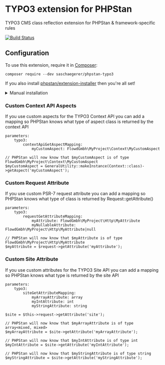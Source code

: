 # TYPO3 extension for PHPStan

TYPO3 CMS class reflection extension for PHPStan &amp; framework-specific rules

[![Build Status](https://travis-ci.org/sascha-egerer/phpstan-typo3.svg?branch=master)](https://travis-ci.org/sascha-egerer/phpstan-typo3)

## Configuration

To use this extension, require it in [Composer](https://getcomposer.org/):

```
composer require --dev saschaegerer/phpstan-typo3
```

If you also install [phpstan/extension-installer](https://github.com/phpstan/extension-installer) then you're all set!

<details>
  <summary>Manual installation</summary>

If you don't want to use `phpstan/extension-installer`, put this into your phpstan.neon config:

```
includes:
    - vendor/saschaegerer/phpstan-typo3/extension.neon
```
</details>

### Custom Context API Aspects

If you use custom aspects for the TYPO3 Context API you can add a mapping so PHPStan knows
what type of aspect class is returned by the context API

```
parameters:
    typo3:
        contextApiGetAspectMapping:
            myCustomAspect: FlowdGmbh\MyProject\Context\MyCustomAspect
```

```
// PHPStan will now know that $myCustomAspect is of type FlowdGmbh\MyProject\Context\MyCustomAspect
$myCustomAspect = GeneralUtility::makeInstance(Context::class)->getAspect('myCustomAspect');
```

### Custom Request Attribute

If you use custom PSR-7 request attribute you can add a mapping so PHPStan knows
what type of class is returned by Request::getAttribute()

```
parameters:
    typo3:
        requestGetAttributeMapping:
            myAttribute: FlowdGmbh\MyProject\Http\MyAttribute
            myNullableAttribute: FlowdGmbh\MyProject\Http\MyAttribute|null
```

```
// PHPStan will now know that $myAttribute is of type FlowdGmbh\MyProject\Http\MyAttribute
$myAttribute = $request->getAttribute('myAttribute');
```

### Custom Site Attribute

If you use custom attributes for the TYPO3 Site API you can add a mapping so PHPStan knows
what type is returned by the site API

```
parameters:
    typo3:
        siteGetAttributeMapping:
            myArrayAttribute: array
            myIntAttribute: int
            myStringAttribute: string
```

```
$site = $this->request->getAttribute('site');

// PHPStan will now know that $myArrayAttribute is of type array<mixed, mixed>
$myArrayAttribute = $site->getAttribute('myArrayAttribute');

// PHPStan will now know that $myIntAttribute is of type int
$myIntAttribute = $site->getAttribute('myIntAttribute');

// PHPStan will now know that $myStringAttribute is of type string
$myStringAttribute = $site->getAttribute('myStringAttribute');
```
